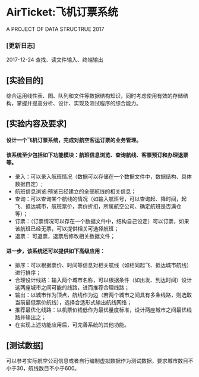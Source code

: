 




# AirTicket:飞机订票系统
A PROJECT OF DATA STRUCTRUE 2017


### [更新日志]
2017-12-24 查找、读文件输入、终端输出


## [实验目的]

综合运用线性表、图、队列和文件等数据结构知识，同时考虑使用有效的存储结构，掌握并提高分析、设计、实现及测试程序的综合能力。
## [实验内容及要求]
#### 设计一个飞机订票系统，完成对航空客运订票的业务管理。

#### 该系统至少包括如下功能模块：航班信息浏览、查询航线、客票预订和办理退票等。

* 录入：可以录入航班情况（数据可以存储在一个数据文件中，数据结构、具体数据自定）;
* 航班信息浏览:预览已经建立的全部航线的相关信息；
* 查询：可以查询某个航线的情况（如输入航班号，可以查询起、降时间，起飞、抵达城市，航班票价，票价折扣，所属航空公司、确定航班是否满仓等）；
* 订票：（订票情况可以存在一个数据文件中，结构自己设定）可以订票，如果该航班已经无票，可以提供相关可选择航班；
* 退票： 可退票，退票后修改相关数据文件；
#### 进一步，该系统还可以提供如下高级应用：
* 排序：可以根据票价、时间等信息对相关航线（如相同起飞、抵达城市航线）进行排序；
* 合理设计线路：输入两个城市名称，可以根据条件（如出发、到达时间）设计这两座城市之间可能的线路，进而推荐合理线路；
* 输出：以城市作为顶点，航线作为边（若两个城市之间具有多条线路，则选取当前最低票价航线），选择合适形式输出航线网络；
* 推荐最优化线路：以机票价钱低作为最优量度标准，设计两座城市之间最优线路并输出之；
* 在实现上述功能应用后，可完善系统的其他功能。
## [测试数据]
可以参考实际航空公司信息或者自行编制虚拟数据作为测试数据，要求城市数目不小于30，航线数目不小于600。

